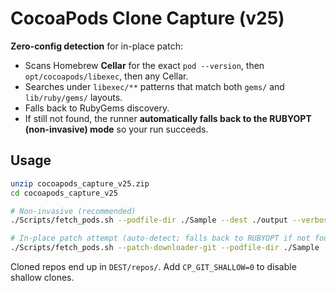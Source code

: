 # CocoaPods Clone Capture (v25)

**Zero-config detection** for in-place patch:
- Scans Homebrew **Cellar** for the exact `pod --version`, then `opt/cocoapods/libexec`, then any Cellar.
- Searches under `libexec/**` patterns that match both `gems/` and `lib/ruby/gems/` layouts.
- Falls back to RubyGems discovery.
- If still not found, the runner **automatically falls back to the RUBYOPT (non-invasive) mode** so your run succeeds.

## Usage
```bash
unzip cocoapods_capture_v25.zip
cd cocoapods_capture_v25

# Non-invasive (recommended)
./Scripts/fetch_pods.sh --podfile-dir ./Sample --dest ./output --verbose

# In-place patch attempt (auto-detect; falls back to RUBYOPT if not found)
./Scripts/fetch_pods.sh --patch-downloader-git --podfile-dir ./Sample --dest ./output --verbose
```
Cloned repos end up in `DEST/repos/`. Add `CP_GIT_SHALLOW=0` to disable shallow clones.

